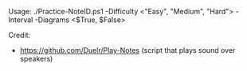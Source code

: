 Usage:
./Practice-NoteID.ps1 -Difficulty <"Easy", "Medium", "Hard"> -Interval <Int> -Diagrams <$True, $False>

Credit:
- https://github.com/Duelr/Play-Notes (script that plays sound over speakers)
